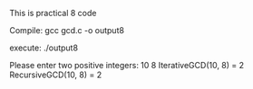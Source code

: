 This is practical 8 code

Compile: gcc gcd.c -o output8

execute:
./output8

Please enter two positive integers:
10
8
IterativeGCD(10, 8) = 2
RecursiveGCD(10, 8) = 2


